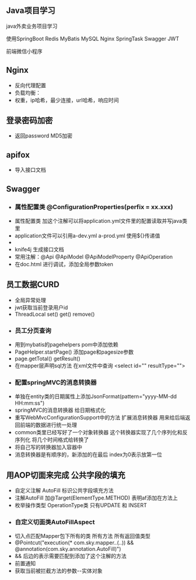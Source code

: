 ## Java项目学习

java外卖业务项目学习

使用SpringBoot Redis MyBatis MySQL Nginx SpringTask Swagger JWT 

前端微信小程序


## Nginx

- 反向代理配置
- 负载均衡： 
- 权重，ip哈希，最少连接，url哈希，响应时间


## 登录密码加密

- 返回password MD5加密


## apifox

- 导入接口文档


## Swagger

- ### 属性配置类 @ConfigurationProperties(perfix = xx.xxx)
- 属性配置类 加这个注解可以将application.yml文件里的配置读取并写java类里
- application文件可以引用a-dev.yml a-prod.yml 使用\${}传递值
- 
- knife4j 生成接口文档
- 常用注解：@Api @ApiModel @ApiModelProperty @ApiOperation
- 在doc.html 进行调试，添加全局参数token

## 员工数据CURD

- 全局异常处理
- jwt获取当前登录用户id
- ThreadLocal set() get() remove()
- ### 员工分页查询 
- 用到mybatis的pagehelpers  pom中添加依赖
- PageHelper.startPage() 添加page和pagesize参数
- page.getTotal()   getResult()
- 在mapper层声明sql方法 在xml文件中查询 \<select id="" resultType="">
- ### 配置springMVC的消息转换器
- 单独在entity类的日期属性上添加JsonFormat(pattern="yyyy-MM-dd HH:mm:ss")
- springMVC的消息转换器 给日期格式化
- 重写WebMvcConfigurationSupport中的方法 扩展消息转换器 用来给后端返回前端的数据进行统一处理
- common类里已经写好了一个对象转换器 这个转换器实现了几个序列化和反序列化 将几个时间格式给转换了 
- 将自己写的转换器加入容器中 
- 消息转换器是有顺序的，新添加的在最后 index为0表示放第一位

## 用AOP切面来完成 公共字段的填充

- 自定义注解 AutoFill 标识公共字段填充方法
- 注解AutoFill 加@Target(ElementType.METHOD) 表明af添加在方法上
- 枚举操作类型 OperationType类 只有UPDATE 和 INSERT
- ### 自定义切面类AutoFillAspect 
- 切入点匹配Mapper包下所有的类 所有方法 所有返回值类型
- @Pointcut("execution(* com.sky.mapper.*.*(..)) && @annotation(com.sky.annotation.AutoFill)")
- \&& 后边的表示需要匹配到添加了这个注解的方法
- 前置通知
- 获取当前被拦截方法的参数--实体对象